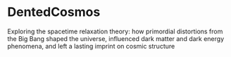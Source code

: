 # DentedCosmos
Exploring the spacetime relaxation theory: how primordial distortions from the Big Bang shaped the universe, influenced dark matter and dark energy phenomena, and left a lasting imprint on cosmic structure
